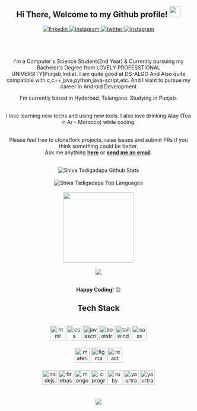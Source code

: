 <div align="center">
<h2> Hi There, Welcome to my Github profile! <img src="https://github.com/abdoachhoubi/abdoachhoubi/blob/main/gifs/Hi.gif" width="30"></h2>
<a href="https://www.linkedin.com/in/tbalashiva/" target="_blank">
<img src=https://img.shields.io/badge/linkedin-%2300acee.svg?color=405DE6&style=for-the-badge&logo=linkedin&logoColor=white alt=linkedin style="margin-bottom: 5px;" />
</a>

</a>
<a href="https://github.com/Shiva-Tadigadapa" target="_blank">
<img src=https://img.shields.io/badge/github-%ff5851db.svg?color=C13584&style=for-the-badge&logo=github&logoColor=white alt=instagram style="margin-bottom: 5px;" />
</a>
<a href="https://twitter.com/" target="_blank">
<img src=https://img.shields.io/badge/twitter-%ff5851db.svg?color=405DE6&style=for-the-badge&logo=twitter&logoColor=white alt=twitter style="margin-bottom: 5px;" />
</a>
<a href="mailto:shivatadigadapa@gmail.com" target="_blank">
<img src=https://img.shields.io/badge/mail-%ff5851db.svg?color=C13584&style=for-the-badge&logo=mail&logoColor=white alt=instagram style="margin-bottom: 5px;" />
</a>

<br />
<br />

<br />
<br />

I'm a Computer's Science Student(2nd Year) & Currently pursuing my Bachelor's Degree from LOVELY PROFESSTIONAL UNIVERSITY(Punjab,India). I am quite good at DS-ALGO And Also quite compatible with c,c++,java,python,java-script,etc. And I want to pursue my career in Android Development
<br />

I'm currently based in Hyderbad, Telangana.
Studying in Punjab.

<br />
I love learning new techs and using new tools. I also love drinking Atay (Tea in Ar - Morocco) while coding.
<br />
<br />

Please feel free to clone/fork projects, raise issues and submit PRs if you think something could be better.<br />
Ask me anything **[here](https://github.com/Shiva-Tadigadapa/Shiva-Tadigadapa/issues/new)** or <a href="mailto:shivatadigadapa@gmail.com"><b>send me an email</b></a>.
<br />
<br />

<img align="center" src="https://github-readme-stats.vercel.app/api?username=Shiva-Tadigadapa&include_all_commits=true&count_private=true&show_icons=true&line_height=30&title_color=CDB4DB&icon_color=CDB4DB&text_color=D3D3D3&bg_color=0A0A0A" alt="Shiva Tadigadapa Github Stats">
<br />
<br />
<img src="https://github-readme-stats.vercel.app/api/top-langs/?username=Shiva-Tadigadapa&layout=compact&theme=dark&bg_color=0A0A0A" alt="Shiva Tadigadapa Top Languages"/>
<br/>
<br />
<img height="190" src="https://github-readme-streak-stats.herokuapp.com/?user=Shiva-Tadigadapa&layout=compact&theme=dark">
<br />
<br/>
<img src="https://activity-graph.herokuapp.com/graph?username=Shiva-Tadigadapa&theme=github">
<br />
<br />

**Happy Coding!** 😊

</div>

<div align="center">

## Tech Stack

<br />
<a margin="10" href="https://developer.mozilla.org/en-US/docs/Web/HTML" target="_blank"><img margin="10px" height="40" src="https://github.com/abdoachhoubi/abdoachhoubi/blob/main/svgs/html.svg" alt="html"></a>
<a margin="10" href="https://developer.mozilla.org/en-US/docs/Web/CSS" target="_blank"><img margin="10px" height="40" src="https://github.com/abdoachhoubi/abdoachhoubi/blob/main/svgs/css.svg" alt="css"></a>
<a margin="10" href="https://developer.mozilla.org/en-US/docs/Web/JavaScript" target="_blank"><img margin="10px" height="40" src="https://github.com/abdoachhoubi/abdoachhoubi/blob/main/svgs/javascript.svg" alt="javascript"></a>
<a margin="10" href="https://getbootstrap.com" target="_blank"><img margin="10px" height="40" src="https://github.com/abdoachhoubi/abdoachhoubi/blob/main/svgs/bootstrap.svg" alt="bootstrap"></a>
<a margin="10" href="https://tailwindcss.com" target="_blank"><img margin="10px" height="40" src="https://github.com/abdoachhoubi/abdoachhoubi/blob/main/svgs/tailwind.svg" alt="tailwind"></a>
<a margin="10" href="https://sass-lang.com" target="_blank"><img margin="10px" height="40" src="https://github.com/abdoachhoubi/abdoachhoubi/blob/main/svgs/sass.svg" alt="sass"></a>
<br />
<br />
<a margin="10" href="https://mui.com" target="_blank"><img margin="10px" height="40" src="https://github.com/abdoachhoubi/abdoachhoubi/blob/main/svgs/materialui.svg" alt="material ui"></a>
<a margin="10" href="https://figma.com" target="_blank"><img margin="10px" height="40" src="https://github.com/abdoachhoubi/abdoachhoubi/blob/main/svgs/figma.svg" alt="figma"></a>
<a margin="10" href="https://reactjs.org" target="_blank"><img margin="10px" height="40" src="https://github.com/abdoachhoubi/abdoachhoubi/blob/main/svgs/react.svg" alt="react"></a>

<br />
<br />
<a margin="10" href="https://nodejs.org" target="_blank"><img margin="10px" height="40" src="https://github.com/abdoachhoubi/abdoachhoubi/blob/main/svgs/nodejs.svg" alt="nodejs"></a>
<a margin="10" href="https://firebase.google.com" target="_blank"><img margin="10px" height="40" src="https://github.com/abdoachhoubi/abdoachhoubi/blob/main/svgs/firebase.svg" alt="firebase"></a>
<a margin="10" href="https://mongodb.com" target="_blank"><img margin="10px" height="40" src="https://github.com/abdoachhoubi/abdoachhoubi/blob/main/svgs/mongodb.svg" alt="mongodb"></a>
<a margin="10" href="https://devdocs.io/c/" target="_blank"><img margin="10px" height="40" src="https://github.com/abdoachhoubi/abdoachhoubi/blob/main/svgs/c.svg" alt="c programming"></a>
<a margin="10" href="https://www.ruby-lang.org" target="_blank"><img margin="10px" height="40" src="https://upload.wikimedia.org/wikipedia/commons/thumb/1/18/ISO_C%2B%2B_Logo.svg/1822px-ISO_C%2B%2B_Logo.svg.png" alt="ruby"></a>
<a margin="10" href="https://www.jetbrains.com/youtrack/" target="_blank"><img margin="10px" height="40" src="https://brandslogos.com/wp-content/uploads/images/large/java-logo-1.png" alt="yourtrack"></a>
<a margin="10" href="https://www.jetbrains.com/youtrack/" target="_blank"><img margin="10px" height="40" src="https://upload.wikimedia.org/wikipedia/commons/9/95/Android_Studio_Icon_3.6.svg" alt="yourtrack"></a>
<br />

</div>
<br />
<br />

<div align="center">
<img src="https://profile-counter.glitch.me/Shiva-Tadigadapa/count.svg" />
<br />
